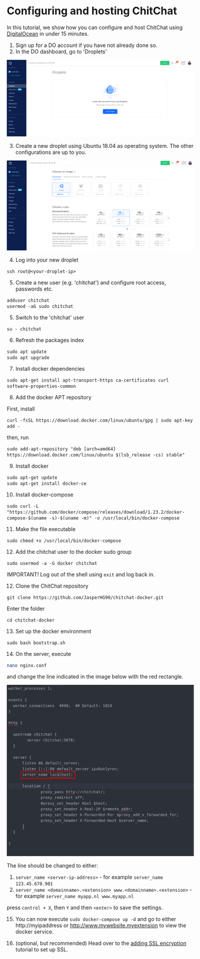 # Configuring and hosting ChitChat

In this tutorial, we show how you can configure and host ChitChat using [DigitalOcean](https://www.digitalocean.com/) in under 15 minutes.

1. Sign up for a DO account if you have not already done so.
2. In the DO dashboard, go to 'Droplets'

![DO1](img/DO1.png)

3. Create a new droplet using Ubuntu 18.04 as operating system. The other configurations are up to you.

![DO2](img/DO2.png)

4. Log into your new droplet

```
ssh root@<your-droplet-ip>
```

5. Create a new user (e.g. 'chitchat') and configure root access, passwords etc.

```
adduser chitchat
usermod -aG sudo chitchat
```

5. Switch to the 'chitchat' user

```
su - chitchat
```

6. Refresh the packages index

```
sudo apt update
sudo apt upgrade
```

7. Install docker dependencies

```
sudo apt-get install apt-transport-https ca-certificates curl software-properties-common
```

8. Add the docker APT repository

First, install

```
curl -fsSL https://download.docker.com/linux/ubuntu/gpg | sudo apt-key add -
```

then, run

```
sudo add-apt-repository "deb [arch=amd64] https://download.docker.com/linux/ubuntu $(lsb_release -cs) stable"
```

9. Install docker

```
sudo apt-get update
sudo apt-get install docker-ce
```

10. Install docker-compose

```
sudo curl -L "https://github.com/docker/compose/releases/download/1.23.2/docker-compose-$(uname -s)-$(uname -m)" -o /usr/local/bin/docker-compose
```

11. Make the file executable

```
sudo chmod +x /usr/local/bin/docker-compose
```

12. Add the chitchat user to the docker sudo group

```shell
sudo usermod -a -G docker chitchat
```

IMPORTANT! Log out of the shell using `exit` and log back in.

12. Clone the ChitChat repository

```
git clone https://github.com/JasperHG90/chitchat-docker.git
```

Enter the folder

```shell
cd chitchat-docker
```

13. Set up the docker environment

```shell
sudo bash bootstrap.sh
```

14. On the server, execute

```bash
nano nginx.conf
```

and change the line indicated in the image below with the red rectangle.

![DO2](img/nginxconf.png)

The line should be changed to either:

1. `server_name <server-ip-address>` - for example `server_name 123.45.678.901`
2. `server_name <domainname>.<extension> www.<domainname>.<extension>` - for example `server_name myapp.nl www.myapp.nl`

press `control + X`, then `Y` and then `<enter>` to save the settings.

15. You can now execute `sudo docker-compose up -d` and go to either http://myipaddress or http://www.mywebsite.myextension to view the docker service.

16. (optional, but recommended) Head over to the [adding SSL encryption](https://github.com/JasperHG90/chitchat-docker/blob/master/docs/setting_up_ssl.md) tutorial to set up SSL.
